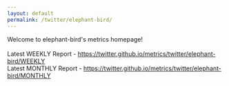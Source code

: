 ```yaml
---
layout: default
permalink: /twitter/elephant-bird/
---
```

Welcome to elephant-bird's metrics homepage!
<br><br>
Latest WEEKLY Report - <a href="https://twitter.github.io/metrics/twitter/elephant-bird/WEEKLY">https://twitter.github.io/metrics/twitter/elephant-bird/WEEKLY</a>
<br>
Latest MONTHLY Report - <a href="https://twitter.github.io/metrics/twitter/elephant-bird/MONTHLY">https://twitter.github.io/metrics/twitter/elephant-bird/MONTHLY</a>
<br>
